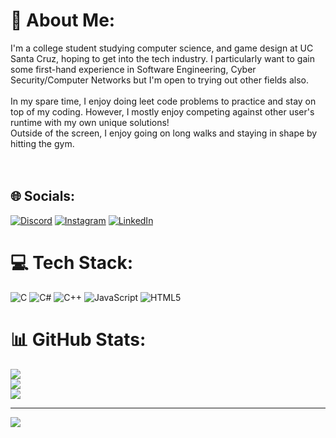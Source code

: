 # 💫 About Me:
I'm a college student studying computer science, and game design at UC Santa Cruz, hoping to get into the tech industry. I particularly want to gain some first-hand experience in Software Engineering, Cyber Security/Computer Networks but I'm open to trying out other fields also.<br><br>In my spare time, I enjoy doing leet code problems to practice and stay on top of my coding. However, I mostly enjoy competing against other user's runtime with my own unique solutions! <br>Outside of the screen, I enjoy going on long walks and staying in shape by hitting the gym. <br><br><br>


## 🌐 Socials:
[![Discord](https://img.shields.io/badge/Discord-%237289DA.svg?logo=discord&logoColor=white)](https://discord.gg/Jeevi) [![Instagram](https://img.shields.io/badge/Instagram-%23E4405F.svg?logo=Instagram&logoColor=white)](https://instagram.com/https://www.instagram.com/jeevii_i/?hl=en) [![LinkedIn](https://img.shields.io/badge/LinkedIn-%230077B5.svg?logo=linkedin&logoColor=white)](https://linkedin.com/in/https://www.linkedin.com/in/jeevithan-mahenthran/) 

# 💻 Tech Stack:
![C](https://img.shields.io/badge/c-%2300599C.svg?style=for-the-badge&logo=c&logoColor=white) ![C#](https://img.shields.io/badge/c%23-%23239120.svg?style=for-the-badge&logo=csharp&logoColor=white) ![C++](https://img.shields.io/badge/c++-%2300599C.svg?style=for-the-badge&logo=c%2B%2B&logoColor=white) ![JavaScript](https://img.shields.io/badge/javascript-%23323330.svg?style=for-the-badge&logo=javascript&logoColor=%23F7DF1E) ![HTML5](https://img.shields.io/badge/html5-%23E34F26.svg?style=for-the-badge&logo=html5&logoColor=white)
# 📊 GitHub Stats:
![](https://github-readme-stats.vercel.app/api?username=Jeeevii&theme=radical&hide_border=false&include_all_commits=false&count_private=false)<br/>
![](https://github-readme-streak-stats.herokuapp.com/?user=Jeeevii&theme=radical&hide_border=false)<br/>
![](https://github-readme-stats.vercel.app/api/top-langs/?username=Jeeevii&theme=radical&hide_border=false&include_all_commits=false&count_private=false&layout=compact)

---
[![](https://visitcount.itsvg.in/api?id=Jeeevii&icon=0&color=0)](https://visitcount.itsvg.in)

<!-- Proudly created with GPRM ( https://gprm.itsvg.in ) -->
